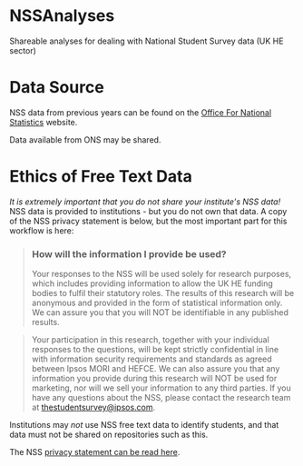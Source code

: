 # NSSAnalyses
Shareable analyses for dealing with National Student Survey data (UK HE sector)


# Data Source
NSS data from previous years can be found on the [Office For National Statistics](https://www.officeforstudents.org.uk/advice-and-guidance/student-information-and-data/national-student-survey-nss/) website. 

Data available from ONS may be shared.











# Ethics of Free Text Data
*It is extremely important that you do not share your institute's NSS data!*
NSS data is provided to institutions -  but you do not own that data. A copy of the NSS privacy statement is below, but the most important part for this workflow is here:

> ### How will the information I provide be used?
>Your responses to the NSS will be used solely for research purposes, which includes providing information to allow the UK HE funding bodies to fulfil their statutory roles. The results of this research will be anonymous and provided in the form of statistical information only. We can assure you that you will NOT be identifiable in any published results.

> Your participation in this research, together with your individual responses to the questions, will be kept strictly confidential in line with information security requirements and standards as agreed between Ipsos MORI and HEFCE. We can also assure you that any information you provide during this research will NOT be used for marketing, nor will we sell your information to any third parties. If you have any questions about the NSS, please contact the research team at thestudentsurvey@ipsos.com.

Institutions may *not* use NSS free text data to identify students, and that data must not be shared on repositories such as this. 


The NSS [privacy statement can be read here](https://www.thestudentsurvey.com/privacy-statement.php).


